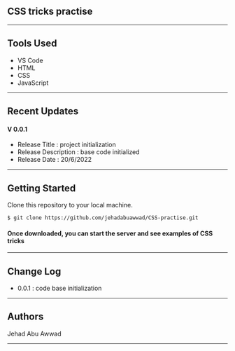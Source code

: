 ## CSS tricks practise

---

## Tools Used

- VS Code
- HTML
- CSS
- JavaScript

---

## Recent Updates

#### V 0.0.1

- Release Title : project initialization
- Release Description : base code initialized
- Release Date : 20/6/2022

---

## Getting Started

Clone this repository to your local machine.

```
$ git clone https://github.com/jehadabuawwad/CSS-practise.git
```

#### Once downloaded, you can start the server and see examples of CSS tricks

---

## Change Log

- 0.0.1 : code base initialization

---

## Authors

Jehad Abu Awwad

---
